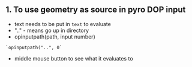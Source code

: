 ## 1. To use geometry as source in pyro DOP input
- text needs to be put in `text` to evaluate
- ".." - means go up in directory
- opinputpath(path, input number)
```
`opinputpath("..", 0`
```
- middle mouse button to see what it evaluates to

